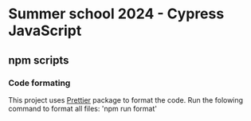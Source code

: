 #  Summer school 2024 - Cypress JavaScript

## npm scripts

### Code formating

This project uses [Prettier](https://npmjs.com/package/prettier) package to format the code. Run the folowing command to format all files: 
'npm run format'
